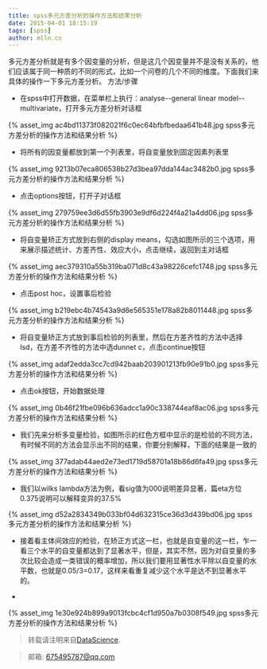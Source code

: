 ```yaml
---
title: spss多元方差分析的操作方法和结果分析
date: 2015-04-01 18:15:19
tags: [spss]
author: mlln.cn
---
```

 多元方差分析就是有多个因变量的分析，但是这几个因变量并不是没有关系的，他们应该属于同一种质的不同的形式，比如一个问卷的几个不同的维度。下面我们来具体的操作一下多元方差分析。
方法/步骤


-  在spss中打开数据，在菜单栏上执行：analyse--general linear model--multivariate，打开多元方差分析对话框

{% asset_img ac4bd11373f082021f6c0ec64bfbfbedaa641b48.jpg spss多元方差分析的操作方法和结果分析 %}

- 将所有的因变量都放到第一个列表里，将自变量放到固定因素列表里

{% asset_img 9213b07eca806538b27d3bea97dda144ac3482b0.jpg spss多元方差分析的操作方法和结果分析 %}

- 点击options按钮，打开子对话框

{% asset_img 279759ee3d6d55fb3903e9df6d224f4a21a4dd06.jpg spss多元方差分析的操作方法和结果分析 %}

- 将自变量矫正方式放到右侧的display means，勾选如图所示的三个选项，用来展示描述统计、方差齐性、效应大小，点击继续，返回到主对话框

{% asset_img aec379310a55b319ba071d8c43a98226cefc1748.jpg spss多元方差分析的操作方法和结果分析 %}

- 点击post hoc，设置事后检验

{% asset_img b219ebc4b74543a9d6e565351e178a82b8011448.jpg spss多元方差分析的操作方法和结果分析 %}

- 将自变量矫正方式放到事后检验的列表里，然后在方差齐性的方法中选择lsd，在方差不齐性的方法中选dunnet c，点击continue按钮

{% asset_img adaf2edda3cc7cd942baab203901213fb90e91b0.jpg spss多元方差分析的操作方法和结果分析 %}

- 点击ok按钮，开始数据处理

{% asset_img 0b46f21fbe096b636adcc1a90c338744eaf8ac06.jpg spss多元方差分析的操作方法和结果分析 %}

- 我们先来分析多变量检验，如图所示的红色方框中显示的是检验的不同方法，有时候不同的方法会显示出不同的结果，你要分别解释，下面的结果是一致的

{% asset_img 377adab44aed2e73ed1719d58701a18b86d6fa49.jpg spss多元方差分析的操作方法和结果分析 %}

- 我们以wilks lambda方法为例，看sig值为000说明差异显著，篇eta方位0.375说明可以解释变异的37.5%

{% asset_img d52a2834349b033bf04d632315ce36d3d439bd06.jpg spss多元方差分析的操作方法和结果分析 %}

- 接着看主体间效应的检验，在矫正方式这一栏，也就是自变量的这一栏，乍一看三个水平的自变量都达到了显著水平，但是，其实不然，因为对自变量的多次比较会造成一类错误的概率增加，所以我们要用显著性水平除以自变量的水平数，也就是0.05/3=0.17，这样来看重复减少这个水平是达不到显著水平的。

-  

{% asset_img 1e30e924b899a9013fcbc4cf1d950a7b0308f549.jpg spss多元方差分析的操作方法和结果分析 %}

> 转载请注明来自[DataScience](http://mlln.cn).

> 邮箱: 675495787@qq.com 
